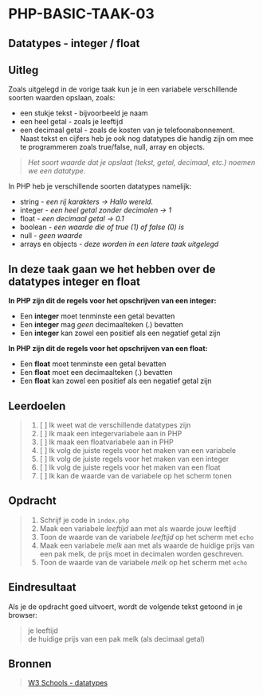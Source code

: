 # PHP-BASIC-TAAK-03
## Datatypes - integer / float
## Uitleg
Zoals uitgelegd in de vorige taak kun je in een variabele verschillende soorten waarden opslaan, zoals: 
* een stukje tekst - bijvoorbeeld je naam
* een heel getal - zoals je leeftijd  
* een decimaal getal - zoals de kosten van je telefoonabonnement.  
Naast tekst en cijfers heb je ook nog datatypes die handig zijn om mee te programmeren zoals true/false, null, array en objects.
>
>_Het soort waarde dat je opslaat (tekst, getal, decimaal, etc.) noemen we een datatype._
>
In PHP heb je verschillende soorten datatypes namelijk:
* string - _een rij karakters -> Hallo wereld._
* integer - _een heel getal zonder decimalen -> 1_
* float - _een decimaal getal -> 0.1_
* boolean - _een waarde die of true (1) of false (0) is_
* null - _geen waarde_
* arrays en objects - _deze worden in een latere taak uitgelegd_

## In deze taak gaan we het hebben over de datatypes integer en float

**In PHP zijn dit de regels voor het opschrijven van een integer:**
* Een **integer** moet tenminste een getal bevatten
* Een **integer** mag _geen_ decimaalteken (.) bevatten
* Een **integer** kan zowel een positief als een negatief getal zijn
>
**In PHP zijn dit de regels voor het opschrijven van een float:**
* Een **float** moet tenminste een getal bevatten
* Een **float** moet een decimaalteken (.) bevatten
* Een **float** kan zowel een positief als een negatief getal zijn

## Leerdoelen
>1. [ ] Ik weet wat de verschillende datatypes zijn
>2. [ ] Ik maak een integervariabele aan in PHP
>3. [ ] Ik maak een floatvariabele aan in PHP
>4. [ ] Ik volg de juiste regels voor het maken van een variabele 
>5. [ ] Ik volg de juiste regels voor het maken van een integer
>6. [ ] Ik volg de juiste regels voor het maken van een float
>7. [ ] Ik kan de waarde van de variabele op het scherm tonen

## Opdracht

>1. Schrijf je code in `index.php`
>2. Maak een variabele _leeftijd_ aan met als waarde jouw leeftijd
>3. Toon de waarde van de variabele _leeftijd_ op het scherm met `echo`
>2. Maak een variabele _melk_ aan met als waarde de huidige prijs van een pak melk, de prijs moet in decimalen worden geschreven.
>3. Toon de waarde van de variabele _melk_ op het scherm met `echo`

## Eindresultaat
Als je de opdracht goed uitvoert, wordt de volgende tekst getoond in je browser: 
>je leeftijd  
>de huidige prijs van een pak melk (als decimaal getal)

## Bronnen
>[W3 Schools - datatypes](https://www.w3schools.com/PHP/php_datatypes.asp)
